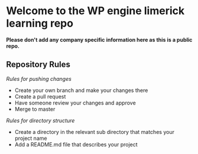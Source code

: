 # Welcome to the WP engine limerick learning repo


**Please don't add any company specific information here as this is a public repo.**

## Repository Rules

*Rules for pushing changes*
- Create your own branch and make your changes there
- Create a pull request
- Have someone review your changes and approve
- Merge to master


*Rules for directory structure*
- Create a directory in the relevant sub directory that matches your project name
- Add a README.md file that describes your project

